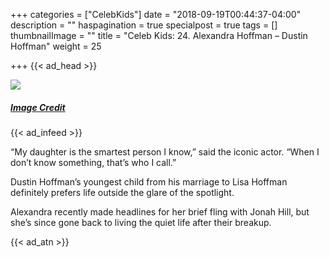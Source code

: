 +++
categories = ["CelebKids"]
date = "2018-09-19T00:44:37-04:00"
description = ""
haspagination = true
specialpost = true
tags = []
thumbnailImage = ""
title = "Celeb Kids: 24. Alexandra Hoffman – Dustin Hoffman"
weight = 25

+++
{{< ad_head >}}

![](/uploads/5-1.jpg)

##### [_Image Credit_](http://americanupbeat.com/kids-of-famous-parents-where-are-they-now/5/)

{{< ad_infeed >}}

“My daughter is the smartest person I know,” said the iconic actor. “When I don’t know something, that’s who I call.”

Dustin Hoffman’s youngest child from his marriage to Lisa Hoffman definitely prefers life outside the glare of the spotlight.

Alexandra recently made headlines for her brief fling with Jonah Hill, but she’s since gone back to living the quiet life after their breakup.

{{< ad_atn >}}
